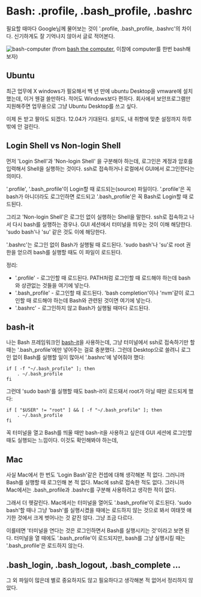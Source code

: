 # Bash: .profile, .bash_profile, .bashrc

필요할 때마다 Google님께 물어보는 것이 '.profile, .bash_profile, .bashrc'의 차이다. 신기하게도 잘 기억나지 않아서 글로 적어본다.

![bash-computer](/articles/2012/bash-profile/bash-computer.png)
(from [bash the computer][bash-the-computer], 이참에 computer를 한번 bash해보자)

## Ubuntu

최근 업무에 X windows가 필요해서 백 년 만에 ubuntu Desktop을 vmware에 설치했는데, 이거 웬걸 쓸만하다. 적어도 Windows보다 편하다. 회사에서 보안프로그램만 지원해주면 업무용으로 그냥 Ubuntu Desktop를 쓰고 싶다.

이제 돈 받고 팔아도 되겠다. 12.04가 기대된다. 설치도, 내 취향에 맞춘 설정까지 하루밖에 안 걸린다.

## Login Shell vs Non-login Shell

먼저 'Login Shell'과 'Non-login Shell' 을 구분해야 하는데, 로그인은 계정과 암호를 입력해서 Shell을 실행하는 것이다. ssh로 접속하거나 로컬에서 GUI에서 로그인한다는 의미다.

'.profile', '.bash_profile'이 Login할 때 로드되는(source) 파일이다. '.profile'은 꼭 bash가 아니더라도 로그인하면 로드되고 '.bash_profile'은 꼭 Bash로 Login할 때 로드된다.

그리고 'Non-login Shell'은 로그인 없이 실행하는 Shell을 말한다. ssh로 접속하고 나서 다시 bash를 실행하는 경우나. GUI 세션에서 터미널을 띄우는 것이 이해 해당한다. 'sudo bash'나 'su' 같은 것도 이에 해당한다.

'.bashrc'는 로그인 없이 Bash가 실행될 때 로드된다. 'sudo bash'나 'su'로 root 권한을 얻으려 bash를 실행할 때도 이 파일이 로드된다.

정리:

 * '.profile' - 로그인할 때 로드된다. PATH처럼 로그인할 때 로드해야 하는데 bash와 상관없는 것들을 여기에 넣는다.
 * '.bash_profile' - 로그인할 때 로드된다. 'bash completion'이나 'nvm'같이 로그인할 때 로드해야 하는데 Bash와 관련된 것이면 여기에 넣는다.
 * '.bashrc' - 로그인하지 않고 Bash가 실행될 때마다 로드된다.

## bash-it

나는 Bash 프레임워크인 [bash-it][]을 사용하는데, 그냥 터미널에서 ssh로 접속하기만 할 때는 '.bash_profile'에만 넣어주는 걸로 충분했다. 그런데 Desktop으로 쓸려니 로그인 없이 Bash를 실행할 일이 많아서 '.bashrc'에 넣어줘야 했다:

    if [ -f "~/.bash_profile" ]; then
        . ~/.bash_profile
    fi

그런데 'sudo bash'를 실행할 때도 bash-it이 로드돼서 root가 아닐 때만 로드되게 했다:

    if [ "$USER" != "root" ] && [ -f "~/.bash_profile" ]; then
        . ~/.bash_profile
    fi

꼭 터미널을 열고 Bash를 띄울 때만 bash-it을 사용하고 싶은데 GUI 세션에 로그인할 때도 실행되는 느낌이다. 이것도 확인해봐야 하는데,

## Mac

사실 Mac에서 한 번도 'Login Bash'같은 컨셉에 대해 생각해본 적 없다. 그러니까 Bash를 실행할 때 로그인해 본 적 없다. Mac에 ssh로 접속한 적도 없다. 그러니까 Mac에서는 .bash_profile과 .bashrc를 구분해 사용하려고 생각한 적이 없다.

그래서 더 헷갈린다. Mac에서는 터미널을 열어도 '.bash_profile'이 로드된다. 'sudo bash'할 때나 그냥 'bash'를 실행시켰을 때에는 로드하지 않는 것으로 봐서 여태껏 얘기한 것에서 크게 벗어나는 것 같진 않다. 그냥 조금 다르다.

이를테면 '터미널을 연다는 것은 로그인하면서 Bash를 실행시키는 것'이라고 보면 된다. 터미널을 열 때에도 '.bash_profile'이 로드되지만, bash를 그냥 실행시킬 때는 '.bash_profile'은 로드하지 않는다.

## .bash_login, .bash_logout, .bash_complete ...

그 외 파일이 많은데 별로 중요하지도 않고 필요하다고 생각해본 적 없어서 정리하지 않았다.

[bash-it]: https://github.com/revans/bash-it
[bash-the-computer]: http://www.gamefudge.com/Bash-the-Computer
